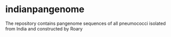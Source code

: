 # indianpangenome
The repository contains pangenome sequences of all pneumococci isolated from India and constructed by Roary
